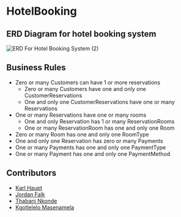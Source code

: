# HotelBooking

## ERD Diagram for hotel booking system
![ERD For Hotel Booking System (2)](https://user-images.githubusercontent.com/122435537/220911242-bb077161-172f-4317-8d71-6da02d970b35.png)

## Business Rules
  - Zero or many Customers can have 1 or more reservations
      - Zero or many Customers have one and only one CustomerReservations
      - One and only one CustomerReservations have one or many Reservations
  - One or many Reservations have one or many rooms
      - One and only Reservation has 1 or many ReservationRooms
      - One or many ReservationRoom has one and only one Room
  - Zero or many Room has one and only one RoomType
  - One and only one Reservation has zero or many Payments
  - One or many Payments has one and only one PaymentType
  - One or many Payment has one and only one PaymentMethod

## Contributors
 - [Karl Haupt](https://github.com/KarlHaupt)
 - [Jordan Falk](https://github.com/JordanFalkBBD)
 - [Thabani Nkonde](https://github.com/thabaniBBD2712)
 - [Kgotlelelo Masenamela](https://github.com/masek002)

